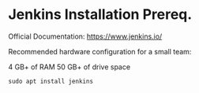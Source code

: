 # Jenkins Installation Prereq.
Official Documentation: https://www.jenkins.io/

Recommended hardware configuration for a small team:

4 GB+ of RAM
50 GB+ of drive space

```sudo apt install jenkins```
